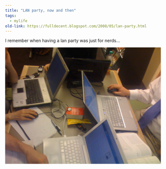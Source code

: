 ```yaml
---
title: "LAN party, now and then"
tags: 
  - mylife	
old-link: https://fulldecent.blogspot.com/2008/05/lan-party.html
---
```


I remember when having a lan party was just for nerds...

![LAN party](assets/images/2008-05-19-lan-party.jpg)
